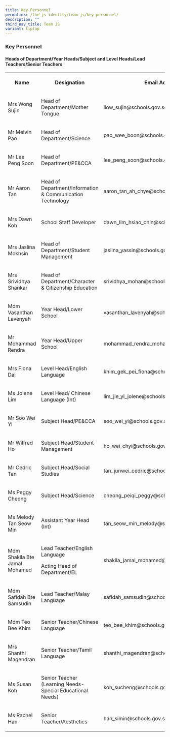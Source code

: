 ```yaml
---
title: Key Personnel
permalink: /the-js-identity/team-js/key-personnel/
description: ""
third_nav_title: Team JS
variant: tiptap
---
```

<h3>Key Personnel</h3>
<h4>Heads of Department/Year Heads/Subject and Level Heads/Lead Teachers/Senior Teachers</h4>
<table style="minWidth: 75px">
<colgroup>
<col>
<col>
<col>
</colgroup>
<tbody>
<tr>
<th rowspan="1" colspan="1">
<p>Name</p>
</th>
<th rowspan="1" colspan="1">
<p>Designation</p>
</th>
<th rowspan="1" colspan="1">
<p>Email Addresses</p>
</th>
</tr>
<tr>
<td rowspan="1" colspan="1">
<p>Mrs Wong Sujin</p>
</td>
<td rowspan="1" colspan="1">
<p>Head of Department/Mother Tongue</p>
</td>
<td rowspan="1" colspan="1">
<p>liow_sujin@schools.gov.sg</p>
</td>
</tr>
<tr>
<td rowspan="1" colspan="1">
<p>Mr Melvin Pao</p>
</td>
<td rowspan="1" colspan="1">
<p>Head of Department/Science</p>
</td>
<td rowspan="1" colspan="1">
<p>pao_wee_boon@schools.gov.sg</p>
</td>
</tr>
<tr>
<td rowspan="1" colspan="1">
<p>Mr Lee Peng Soon</p>
</td>
<td rowspan="1" colspan="1">
<p>Head of Department/PE&amp;CCA</p>
</td>
<td rowspan="1" colspan="1">
<p>lee_peng_soon@schools.gov.sg</p>
</td>
</tr>
<tr>
<td rowspan="1" colspan="1">
<p>Mr Aaron Tan</p>
</td>
<td rowspan="1" colspan="1">
<p>Head of Department/Information &amp; Communication Technology</p>
</td>
<td rowspan="1" colspan="1">
<p>aaron_tan_ah_chye@schools.gov.sg</p>
</td>
</tr>
<tr>
<td rowspan="1" colspan="1">
<p>Mrs Dawn Koh</p>
</td>
<td rowspan="1" colspan="1">
<p>School Staff Developer</p>
</td>
<td rowspan="1" colspan="1">
<p>dawn_lim_hsiao_chin@schools.gov.sg</p>
</td>
</tr>
<tr>
<td rowspan="1" colspan="1">
<p>Mrs Jaslina Mokhsin</p>
</td>
<td rowspan="1" colspan="1">
<p>Head of Department/Student Management</p>
</td>
<td rowspan="1" colspan="1">
<p>jaslina_yassin@schools.gov.sg</p>
</td>
</tr>
<tr>
<td rowspan="1" colspan="1">
<p>Mrs Srividhya Shankar</p>
</td>
<td rowspan="1" colspan="1">
<p>Head of Department/Character &amp; Citizenship Education</p>
</td>
<td rowspan="1" colspan="1">
<p>srividhya_mohan@schools.gov.sg</p>
</td>
</tr>
<tr>
<td rowspan="1" colspan="1">
<p>Mdm Vasanthan Lavenyah</p>
</td>
<td rowspan="1" colspan="1">
<p>Year Head/Lower School</p>
</td>
<td rowspan="1" colspan="1">
<p>vasanthan_lavenyah@schools.gov.sg</p>
</td>
</tr>
<tr>
<td rowspan="1" colspan="1">
<p>Mr Mohammad Rendra</p>
</td>
<td rowspan="1" colspan="1">
<p>Year Head/Upper School</p>
</td>
<td rowspan="1" colspan="1">
<p>mohammad_rendra_mohammad_g@schools.gov.sg</p>
</td>
</tr>
<tr>
<td rowspan="1" colspan="1">
<p>Mrs Fiona Dai</p>
</td>
<td rowspan="1" colspan="1">
<p>Level Head/English Language</p>
</td>
<td rowspan="1" colspan="1">
<p>khim_gek_pei_fiona@schools.gov.sg</p>
</td>
</tr>
<tr>
<td rowspan="1" colspan="1">
<p>Ms Jolene Lim</p>
</td>
<td rowspan="1" colspan="1">
<p>Level Head/ Chinese Language (Int)</p>
</td>
<td rowspan="1" colspan="1">
<p>lim_jie_yi_jolene@schools.gov.sg</p>
</td>
</tr>
<tr>
<td rowspan="1" colspan="1">
<p>Mr Soo Wei Yi</p>
</td>
<td rowspan="1" colspan="1">
<p>Subject Head/PE&amp;CCA</p>
</td>
<td rowspan="1" colspan="1">
<p>soo_wei_yi@schools.gov.sg</p>
</td>
</tr>
<tr>
<td rowspan="1" colspan="1">
<p>Mr Wilfred Ho</p>
</td>
<td rowspan="1" colspan="1">
<p>Subject Head/Student Management</p>
</td>
<td rowspan="1" colspan="1">
<p>ho_wei_chyi@schools.gov.sg</p>
</td>
</tr>
<tr>
<td rowspan="1" colspan="1">
<p>Mr Cedric Tan</p>
</td>
<td rowspan="1" colspan="1">
<p>Subject Head/Social Studies</p>
</td>
<td rowspan="1" colspan="1">
<p>tan_junwei_cedric@schools.gov.sg</p>
</td>
</tr>
<tr>
<td rowspan="1" colspan="1">
<p>Ms Peggy Cheong</p>
</td>
<td rowspan="1" colspan="1">
<p>Subject Head/Science</p>
</td>
<td rowspan="1" colspan="1">
<p>cheong_peiqi_peggy@schools.gov.sg</p>
</td>
</tr>
<tr>
<td rowspan="1" colspan="1">
<p>Ms Melody Tan Seow Min</p>
</td>
<td rowspan="1" colspan="1">
<p>Assistant Year Head (Int)</p>
</td>
<td rowspan="1" colspan="1">
<p>tan_seow_min_melody@schools.gov.sg</p>
</td>
</tr>
<tr>
<td rowspan="1" colspan="1">
<p>Mdm Shakila Bte Jamal Mohamed</p>
</td>
<td rowspan="1" colspan="1">
<p>Lead Teacher/English Language</p>
<p>Acting Head of Department/EL</p>
</td>
<td rowspan="1" colspan="1">
<p>shakila_jamal_mohamed@schools.gov.sg</p>
</td>
</tr>
<tr>
<td rowspan="1" colspan="1">
<p>Mdm Safidah Bte Samsudin</p>
</td>
<td rowspan="1" colspan="1">
<p>Lead Teacher/Malay Language</p>
</td>
<td rowspan="1" colspan="1">
<p>safidah_samsudin@schools.gov.sg</p>
</td>
</tr>
<tr>
<td rowspan="1" colspan="1">
<p>Mdm Teo Bee Khim</p>
</td>
<td rowspan="1" colspan="1">
<p>Senior Teacher/Chinese Language</p>
</td>
<td rowspan="1" colspan="1">
<p>teo_bee_khim@schools.gov.sg</p>
</td>
</tr>
<tr>
<td rowspan="1" colspan="1">
<p>Mrs Shanthi Magendran</p>
</td>
<td rowspan="1" colspan="1">
<p>Senior Teacher/Tamil Language</p>
</td>
<td rowspan="1" colspan="1">
<p>shanthi_magendran@schools.gov.sg</p>
</td>
</tr>
<tr>
<td rowspan="1" colspan="1">
<p>Ms Susan Koh</p>
</td>
<td rowspan="1" colspan="1">
<p>Senior Teacher (Learning Needs-Special Educational Needs)</p>
</td>
<td rowspan="1" colspan="1">
<p>koh_sucheng@schools.gov.sg</p>
</td>
</tr>
<tr>
<td rowspan="1" colspan="1">
<p>Ms Rachel Han</p>
</td>
<td rowspan="1" colspan="1">
<p>Senior Teacher/Aesthetics</p>
</td>
<td rowspan="1" colspan="1">
<p>han_simin@schools.gov.sg</p>
</td>
</tr>
</tbody>
</table>
<p></p>